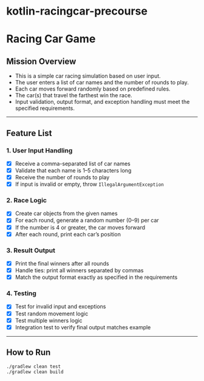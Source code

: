 # kotlin-racingcar-precourse

# Racing Car Game

## Mission Overview
- This is a simple car racing simulation based on user input.
- The user enters a list of car names and the number of rounds to play.
- Each car moves forward randomly based on predefined rules.
- The car(s) that travel the farthest win the race.
- Input validation, output format, and exception handling must meet the specified requirements.

---

## Feature List

### 1. User Input Handling
- [X] Receive a comma-separated list of car names
- [X] Validate that each name is 1–5 characters long
- [X] Receive the number of rounds to play
- [X] If input is invalid or empty, throw `IllegalArgumentException`

### 2. Race Logic
- [X] Create car objects from the given names
- [X] For each round, generate a random number (0–9) per car
- [X] If the number is 4 or greater, the car moves forward
- [X] After each round, print each car’s position

### 3. Result Output
- [X] Print the final winners after all rounds
- [X] Handle ties: print all winners separated by commas
- [X] Match the output format exactly as specified in the requirements

### 4. Testing
- [X] Test for invalid input and exceptions
- [X] Test random movement logic
- [X] Test multiple winners logic
- [X] Integration test to verify final output matches example

---

## How to Run

```bash
./gradlew clean test
./gradlew clean build
```
